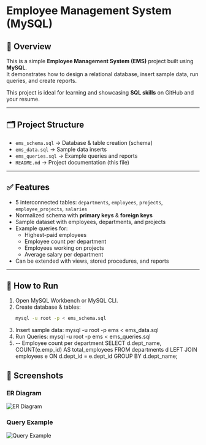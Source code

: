 # Employee Management System (MySQL)

## 📌 Overview
This is a simple **Employee Management System (EMS)** project built using **MySQL**.  
It demonstrates how to design a relational database, insert sample data, run queries, and create reports.  

This project is ideal for learning and showcasing **SQL skills** on GitHub and your resume.

---

## 🗂️ Project Structure
- `ems_schema.sql` → Database & table creation (schema)
- `ems_data.sql` → Sample data inserts
- `ems_queries.sql` → Example queries and reports
- `README.md` → Project documentation (this file)

---

## ✅ Features
- 5 interconnected tables: `departments`, `employees`, `projects`, `employee_projects`, `salaries`
- Normalized schema with **primary keys** & **foreign keys**
- Sample dataset with employees, departments, and projects
- Example queries for:
  - Highest-paid employees
  - Employee count per department
  - Employees working on projects
  - Average salary per department
- Can be extended with views, stored procedures, and reports

---

## 🚀 How to Run
1. Open MySQL Workbench or MySQL CLI.
2. Create database & tables:
   ```bash
   mysql -u root -p < ems_schema.sql
3. Insert sample data:
   mysql -u root -p ems < ems_data.sql
4. Run Queries:
   mysql -u root -p ems < ems_queries.sql
5. -- Employee count per department
     SELECT d.dept_name, COUNT(e.emp_id) AS total_employees
     FROM departments d
     LEFT JOIN employees e ON d.dept_id = e.dept_id
     GROUP BY d.dept_name;

## 📸 Screenshots

### ER Diagram
![ER Diagram](ER_Diagram.png)

### Query Example
![Query Example](query-example.PNG)
